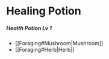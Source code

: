 # Healing Potion

##### Health Potion Lv 1
- [[Foraging#Mushroom|Mushroom]]
- [[Foraging#Herb|Herb]]